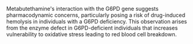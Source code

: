 Metabutethamine's interaction with the G6PD gene suggests pharmacodynamic concerns, particularly posing a risk of drug-induced hemolysis in individuals with a G6PD deficiency. This observation arises from the enzyme defect in G6PD-deficient individuals that increases vulnerability to oxidative stress leading to red blood cell breakdown.
